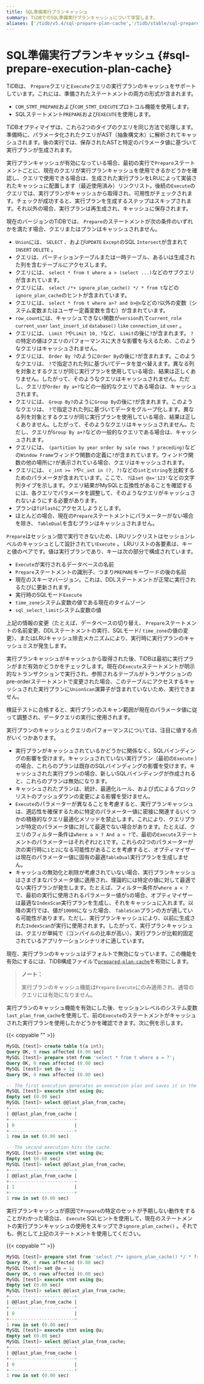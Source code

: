 ```yaml
---
title: SQL準備実行プランキャッシュ
summary: TiDBでのSQL準備実行プランキャッシュについて学習します。
aliases: ['/tidb/v5.4/sql-prepare-plan-cache','/tidb/stable/sql-prepare-plan-cache']
---
```


# SQL準備実行プランキャッシュ {#sql-prepare-execution-plan-cache}

TiDBは、 `Prepare`クエリと`Execute`クエリの実行プランのキャッシュをサポートしています。これには、準備されたステートメントの両方の形式が含まれます。

-   `COM_STMT_PREPARE`および`COM_STMT_EXECUTE`プロトコル機能を使用します。
-   SQLステートメント`PREPARE`および`EXECUTE`を使用します。

TiDBオプティマイザは、これら2つのタイプのクエリを同じ方法で処理します。準備時に、パラメータ化されたクエリがAST（抽象構文木）に解析されてキャッシュされます。後の実行では、保存されたASTと特定のパラメータ値に基づいて実行プランが生成されます。

実行プランキャッシュが有効になっている場合、最初の実行で`Prepare`ステートメントごとに、現在のクエリが実行プランキャッシュを使用できるかどうかを確認し、クエリで使用できる場合は、生成された実行プランをLRUによって実装されたキャッシュに配置します（最近使用済み）リンクリスト。後続の`Execute`のクエリでは、実行プランがキャッシュから取得され、可用性がチェックされます。チェックが成功すると、実行プランを生成するステップはスキップされます。それ以外の場合、実行プランは再生成され、キャッシュに保存されます。

現在のバージョンのTiDBでは、 `Prepare`のステートメントが次の条件のいずれかを満たす場合、クエリまたはプランはキャッシュされません。

-   `Union`には、 `SELECT` 、および`UPDATE` `Except`のSQL `Intersect`が含まれて`INSERT` `DELETE` 。
-   クエリは、パーティションテーブルまたは一時テーブル、あるいは生成された列を含むテーブルにアクセスします。
-   クエリには、 `select * from t where a > (select ...)`などのサブクエリが含まれています。
-   クエリには、 `select /*+ ignore_plan_cache() */ * from t`などの`ignore_plan_cache`のヒントが含まれています。
-   クエリには、 `select * from t where a>? and b>@x`などの`?`以外の変数（システム変数またはユーザー定義変数を含む）が含まれています。
-   `row_count`には、キャッシュできない関数が`version`れて`current_role` `current_user` `last_insert_id` `database()` `like` `connection_id` `user` 。
-   クエリには、 `Limit ?`や`Limit 10, ?`など、 `Limit`の後に`?`が含まれます。 `?`の特定の値はクエリのパフォーマンスに大きな影響を与えるため、このようなクエリはキャッシュされません。
-   クエリには、 `Order By ?`のように`Order By`の後に`?`が含まれます。このようなクエリは、 `?`で指定された列に基づいてデータを並べ替えます。異なる列を対象とするクエリが同じ実行プランを使用している場合、結果は正しくありません。したがって、そのようなクエリはキャッシュされません。ただし、クエリが`Order By a+?`などの一般的なクエリである場合は、キャッシュされます。
-   クエリには、 `Group By?`のように`Group By`の後に`?`が含まれます。このようなクエリは、 `?`で指定された列に基づいてデータをグループ化します。異なる列を対象とするクエリが同じ実行プランを使用している場合、結果は正しくありません。したがって、そのようなクエリはキャッシュされません。ただし、クエリが`Group By a+?`などの一般的なクエリである場合は、キャッシュされます。
-   クエリには、 `(partition by year order by sale rows ? preceding)`などの`Window Frame`ウィンドウ関数の定義に`?`が含まれています。ウィンドウ関数の他の場所に`?`が表示されている場合、クエリはキャッシュされます。
-   クエリには、 `c_int >= ?`や`c_int in (?, ?)`などの`int`と`string`を比較するためのパラメータが含まれています。ここで、 `?`は`set @x='123'`などの文字列タイプを示します。クエリ結果がMySQLと互換性があることを確認するには、各クエリでパラメータを調整して、そのようなクエリがキャッシュされないようにする必要があります。
-   プランは`TiFlash`にアクセスしようとします。
-   ほとんどの場合、現在の`Prepare`ステートメントにパラメーターがない場合を除き、 `TableDual`を含むプランはキャッシュされません。

`Prepare`はセッション間で実行できないため、LRUリンクリストはセッションレベルのキャッシュとして設計されてい`Execute` 。 LRUリストの各要素は、キーと値のペアです。値は実行プランであり、キーは次の部分で構成されています。

-   `Execute`が実行されるデータベースの名前
-   `Prepare`ステートメントの識別子、つまり`PREPARE`キーワードの後の名前
-   現在のスキーマバージョン。これは、DDLステートメントが正常に実行されるたびに更新されます。
-   実行時のSQLモード`Execute`
-   `time_zone`システム変数の値である現在のタイムゾーン
-   `sql_select_limit`システム変数の値

上記の情報の変更（たとえば、データベースの切り替え、 `Prepare`ステートメントの名前変更、DDLステートメントの実行、SQLモード/ `time_zone`の値の変更）、またはLRUキャッシュ除去メカニズムにより、実行時に実行プランのキャッシュミスが発生します。

実行プランキャッシュがキャッシュから取得された後、TiDBは最初に実行プランがまだ有効かどうかをチェックします。現在の`Execute`ステートメントが明示的なトランザクションで実行され、参照されるテーブルがトランザクションのpre-orderステートメントで変更された場合、このテーブルにアクセスするキャッシュされた実行プランに`UnionScan`演算子が含まれていないため、実行できません。

検証テストに合格すると、実行プランのスキャン範囲が現在のパラメータ値に従って調整され、データクエリの実行に使用されます。

実行プランのキャッシュとクエリのパフォーマンスについては、注目に値する点がいくつかあります。

-   実行プランがキャッシュされているかどうかに関係なく、SQLバインディングの影響を受けます。キャッシュされていない実行プラン（最初の`Execute` ）の場合、これらのプランは既存のSQLバインディングの影響を受けます。キャッシュされた実行プランの場合、新しいSQLバインディングが作成されると、これらのプランは無効になります。
-   キャッシュされたプランは、統計、最適化ルール、および式によるブロックリストのプッシュダウンの変更による影響を受けません。
-   `Execute`のパラメーターが異なることを考慮すると、実行プランキャッシュは、適応性を確保するために特定のパラメーター値に密接に関連するいくつかの積極的なクエリ最適化メソッドを禁止します。これにより、クエリプランが特定のパラメータ値に対して最適でない場合があります。たとえば、クエリのフィルター条件は`where a > ? And a < ?`で、最初の`Execute`ステートメントのパラメーターはそれぞれ`2`と`1`です。これらの2つのパラメーターが次の実行時に`1`と`2`になる可能性があることを考慮すると、オプティマイザーは現在のパラメーター値に固有の最適`TableDual`実行プランを生成しません。
-   キャッシュの無効化と削除が考慮されていない場合、実行プランキャッシュはさまざまなパラメータ値に適用され、理論的には特定の値に対して最適でない実行プランが発生します。たとえば、フィルター条件が`where a < ?`で、最初の実行に使用されるパラメーター値が`1`の場合、オプティマイザーは最適な`IndexScan`実行プランを生成し、それをキャッシュに入れます。以降の実行では、値が`10000`になった場合、 `TableScan`プランの方が適している可能性があります。ただし、実行プランキャッシュにより、以前に生成された`IndexScan`が実行に使用されます。したがって、実行プランキャッシュは、クエリが単純で（コンパイルの比率が高い）、実行プランが比較的固定されているアプリケーションシナリオに適しています。

現在、実行プランのキャッシュはデフォルトで無効になっています。この機能を有効にするには、TiDB構成ファイルで[`prepared-plan-cache`](/tidb-configuration-file.md#prepared-plan-cache)を有効にします。

> **ノート：**
>
> 実行プランのキャッシュ機能は`Prepare` `Execute`にのみ適用され、通常のクエリには有効になりません。

実行プランのキャッシュ機能を有効にした後、セッションレベルのシステム変数`last_plan_from_cache`を使用して、前の`Execute`のステートメントがキャッシュされた実行プランを使用したかどうかを確認できます。次に例を示します。

{{< copyable "" >}}

```sql
MySQL [test]> create table t(a int);
Query OK, 0 rows affected (0.00 sec)
MySQL [test]> prepare stmt from 'select * from t where a = ?';
Query OK, 0 rows affected (0.00 sec)
MySQL [test]> set @a = 1;
Query OK, 0 rows affected (0.00 sec)

-- The first execution generates an execution plan and saves it in the cache.
MySQL [test]> execute stmt using @a;
Empty set (0.00 sec)
MySQL [test]> select @@last_plan_from_cache;
+------------------------+
| @@last_plan_from_cache |
+------------------------+
| 0                      |
+------------------------+
1 row in set (0.00 sec)

-- The second execution hits the cache.
MySQL [test]> execute stmt using @a;
Empty set (0.00 sec)
MySQL [test]> select @@last_plan_from_cache;
+------------------------+
| @@last_plan_from_cache |
+------------------------+
| 1                      |
+------------------------+
1 row in set (0.00 sec)
```

実行プランキャッシュが原因で`Prepare`の特定のセットが予期しない動作をすることがわかった場合は、 `Execute` SQLヒントを使用して、現在のステートメントの実行プランキャッシュの使用をスキップでき`ignore_plan_cache()` 。それでも、例として上記のステートメントを使用してください。

{{< copyable "" >}}

```sql
MySQL [test]> prepare stmt from 'select /*+ ignore_plan_cache() */ * from t where a = ?';
Query OK, 0 rows affected (0.00 sec)
MySQL [test]> set @a = 1;
Query OK, 0 rows affected (0.00 sec)
MySQL [test]> execute stmt using @a;
Empty set (0.00 sec)
MySQL [test]> select @@last_plan_from_cache;
+------------------------+
| @@last_plan_from_cache |
+------------------------+
| 0                      |
+------------------------+
1 row in set (0.00 sec)
MySQL [test]> execute stmt using @a;
Empty set (0.00 sec)
MySQL [test]> select @@last_plan_from_cache;
+------------------------+
| @@last_plan_from_cache |
+------------------------+
| 0                      |
+------------------------+
1 row in set (0.00 sec)
```
